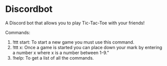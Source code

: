# Discordbot
A Discord bot that allows you to play Tic-Tac-Toe with your friends!

Commands:
1. !ttt start: To start a new game you must use this command.
2. !ttt x: Once a game is started you can place down your mark by entering a number x where x is a number between 1-9."
3. !help: To get a list of all the commands.
